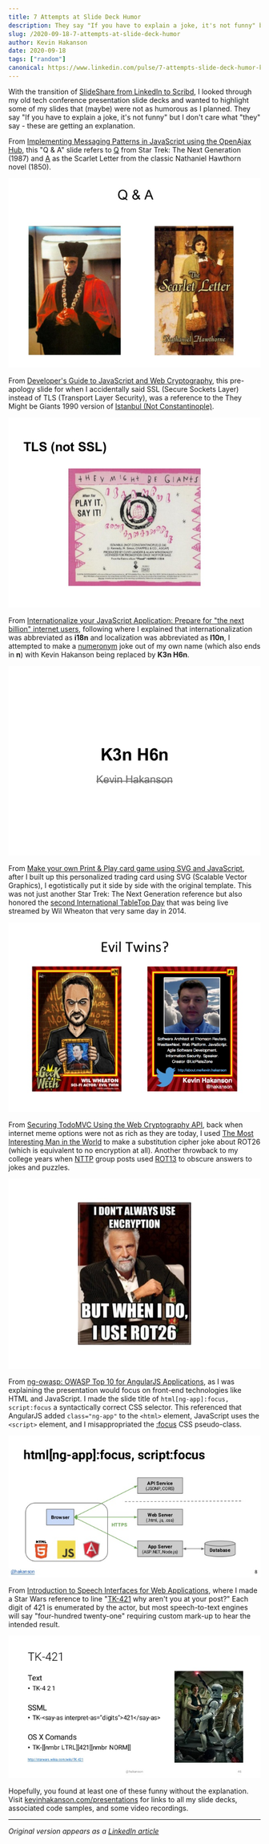 ```yaml
---
title: 7 Attempts at Slide Deck Humor
description: They say "If you have to explain a joke, it's not funny" but I don't care what "they" say - these attempts at tech conference presentation slide deck humor are getting an explanation.
slug: /2020-09-18-7-attempts-at-slide-deck-humor
author: Kevin Hakanson
date: 2020-09-18
tags: ["random"]
canonical: https://www.linkedin.com/pulse/7-attempts-slide-deck-humor-kevin-hakanson/
---
```


With the transition of [SlideShare from LinkedIn to Scribd](https://news.linkedin.com/2020/august/digital-library-leader-scribd-is-acquiring-slideshare), I looked through my old tech conference presentation slide decks and wanted to highlight some of my slides that (maybe) were not as humorous as I planned. They say "If you have to explain a joke, it's not funny" but I don't care what "they" say - these are getting an explanation.

From [Implementing Messaging Patterns in JavaScript using the OpenAjax Hub](https://www.slideshare.net/kevinhakanson/implementing-messaging-patterns-in-java-script-using-the-openajax-hub/51), this "Q & A" slide refers to [Q](https://en.wikipedia.org/wiki/Q_(Star_Trek)) from Star Trek: The Next Generation (1987) and [A](https://en.wikipedia.org/wiki/The_Scarlet_Letter) as the Scarlet Letter from the classic Nathaniel Hawthorn novel (1850).

![Q (Star Trek) & A (Scarlet Letter)](images/implementing-messaging-patterns-in-javascript-using-the-openajax-hub-51-638.jpg)

From [Developer's Guide to JavaScript and Web Cryptography](https://www.slideshare.net/kevinhakanson/developers-guide-to-javascript-and-web-cryptography/21), this pre-apology slide for when I accidentally said SSL (Secure Sockets Layer) instead of TLS (Transport Layer Security), was a reference to the They Might be Giants 1990 version of [Istanbul (Not Constantinople)](https://en.wikipedia.org/wiki/Istanbul_(Not_Constantinople)).

![Istanbul (Not Constantinople)](images/developers-guide-to-javascript-and-web-cryptography-21-638.jpg)

From [Internationalize your JavaScript Application: Prepare for "the next billion" internet users](https://www.slideshare.net/kevinhakanson/internationalize-your-javascript-application-prepare-for-the-next-billion-internet-users/13), following where I explained that internationalization was abbreviated as **i18n** and localization was abbreviated as **l10n**, I attempted to make a [numeronym](https://en.wikipedia.org/wiki/Numeronym) joke out of my own name (which also ends in **n**) with Kevin Hakanson being replaced by **K3n H6n**.

![K3n H6n numeronym joke](images/internationalize-your-javascript-application-prepare-for-the-next-billion-internet-users-13-638.jpg)

From [Make your own Print & Play card game using SVG and JavaScript](https://www.slideshare.net/kevinhakanson/make-your-own-print-play-card-game-using-svg-and-java-script/103), after I built up this personalized trading card using SVG (Scalable Vector Graphics), I egotistically put it side by side with the original template. This was not just another Star Trek: The Next Generation reference but also honored the [second International TableTop Day](https://en.wikipedia.org/wiki/TableTop#International_TableTop_Day) that was being live streamed by Wil Wheaton that very same day in 2014.

![Wil Wheaton and Kevin Hakanson as Evil Twins](images/make-your-own-print-play-card-game-using-svg-and-javascript-103-638.jpg)

From [Securing TodoMVC Using the Web Cryptography API](https://www.slideshare.net/kevinhakanson/securing-todomvc-using-the-web-cryptography-api/56), back when internet meme options were not as rich as they are today, I used [The Most Interesting Man in the World](https://en.wikipedia.org/wiki/The_Most_Interesting_Man_in_the_World) to make a substitution cipher joke about ROT26 (which is equivalent to no encryption at all). Another throwback to my college years when [NTTP](https://en.wikipedia.org/wiki/Network_News_Transfer_Protocol) group posts used [ROT13](https://en.wikipedia.org/wiki/ROT13) to obscure answers to jokes and puzzles.

![I don't always use encryption, but when I do, I use ROT26](images/securing-todomvc-using-the-web-cryptography-api-56-638.jpg)

From [ng-owasp: OWASP Top 10 for AngularJS Applications](https://www.slideshare.net/kevinhakanson/ng-owasp-ndc/8), as I was explaining the presentation would focus on front-end technologies like HTML and JavaScript. I made the slide title of `html[ng-app]:focus, script:focus` a syntactically correct CSS selector. This referenced that AngularJS added `class="ng-app"` to the `<html>` element, JavaScript uses the `<script>` element, and I misappropriated the [:focus](https://developer.mozilla.org/en-US/docs/Web/CSS/:focus) CSS pseudo-class.

![html[ng-app]:focus, script:focus](images/ngowasp-owasp-top-10-for-angularjs-applications-8-638.jpg)

From [Introduction to Speech Interfaces for Web Applications](https://www.slideshare.net/kevinhakanson/introduction-to-speech-interfaces-for-web-applications/46), where I made a Star Wars reference to line "[TK-421](https://starwars.fandom.com/wiki/TK-421) why aren't you at your post?" Each digit of 421 is enumerated by the actor, but most speech-to-text engines will say "four-hundred twenty-one" requiring custom mark-up to hear the intended result.

![TK-421](images/introduction-to-speech-interfaces-for-web-applications-46-638.jpg)

Hopefully, you found at least one of these funny without the explanation. Visit [kevinhakanson.com/presentations](https://kevinhakanson.com/presentations) for links to all my slide decks, associated code samples, and some video recordings.

---

*Original version appears as a [LinkedIn article](https://www.linkedin.com/pulse/7-attempts-slide-deck-humor-kevin-hakanson/)*